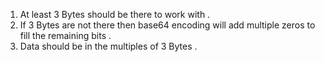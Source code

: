 1. At least 3 Bytes should be there to work with .
2. If 3 Bytes are not there then base64 encoding will add multiple zeros to fill the remaining bits . 
3. Data should be in the multiples of 3 Bytes . 